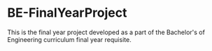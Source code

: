 # BE-FinalYearProject
This is the final year project developed as a part of the Bachelor's of Engineering curriculum final year requisite.
